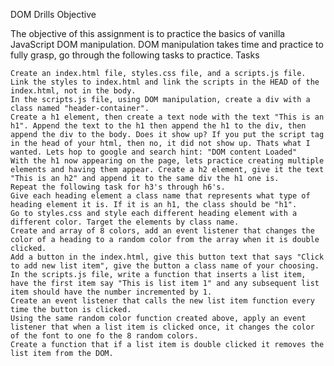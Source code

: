 DOM Drills
Objective

The objective of this assignment is to practice the basics of vanilla JavaScript DOM manipulation. DOM manipulation takes time and practice to fully grasp, go through the following tasks to practice.
Tasks

    Create an index.html file, styles.css file, and a scripts.js file.
    Link the styles to index.html and link the scripts in the HEAD of the index.html, not in the body.
    In the scripts.js file, using DOM manipulation, create a div with a class named "header-container".
    Create a h1 element, then create a text node with the text "This is an h1". Append the text to the h1 then append the h1 to the div, then append the div to the body. Does it show up? If you put the script tag in the head of your html, then no, it did not show up. Thats what I wanted. Lets hop to google and search hint: "DOM content Loaded"
    With the h1 now appearing on the page, lets practice creating multiple elements and having them appear. Create a h2 element, give it the text "This is an h2" and append it to the same div the h1 one is.
    Repeat the following task for h3's through h6's.
    Give each heading element a class name that represents what type of heading element it is. If it is an h1, the class should be "h1".
    Go to styles.css and style each different heading element with a different color. Target the elements by class name.
    Create and array of 8 colors, add an event listener that changes the color of a heading to a random color from the array when it is double clicked.
    Add a button in the index.html, give this button text that says "Click to add new list item", give the button a class name of your choosing.
    In the scripts.js file, write a function that inserts a list item, have the first item say "This is list item 1" and any subsequent list item should have the number incremented by 1.
    Create an event listener that calls the new list item function every time the button is clicked.
    Using the same random color function created above, apply an event listener that when a list item is clicked once, it changes the color of the font to one fo the 8 random colors.
    Create a function that if a list item is double clicked it removes the list item from the DOM.
